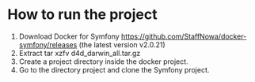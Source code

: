 # How to run the project
1. Download Docker for Symfony https://github.com/StaffNowa/docker-symfony/releases (the latest version v2.0.21)
2. Extract tar xzfv d4d_darwin_all.tar.gz
3. Create a project directory inside the docker project.
4. Go to the directory project and clone the Symfony project.
